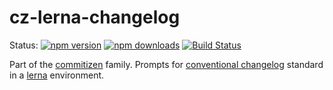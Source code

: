 # cz-lerna-changelog

Status:
[![npm version](https://img.shields.io/npm/v/cz-lerna-changelog.svg?style=flat-square)](https://www.npmjs.org/package/cz-lerna-changelog)
[![npm downloads](https://img.shields.io/npm/dm/cz-lerna-changelog.svg?style=flat-square)](http://npm-stat.com/charts.html?package=cz-lerna-changelog&from=2015-08-01)
[![Build Status](https://img.shields.io/travis/atlassian/cz-lerna-changelog.svg?style=flat-square)](https://travis-ci.org/atlassian/cz-lerna-changelog)

Part of the [commitizen](https://github.com/commitizen/cz-cli) family. Prompts for [conventional changelog](https://github.com/stevemao/conventional-changelog-angular/blob/master/index.js) standard in a [lerna](https://lernajs.io/) environment.
